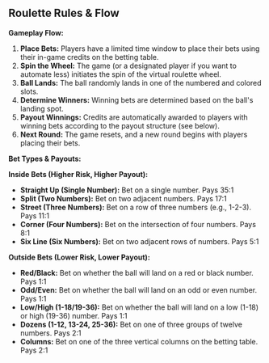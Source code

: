 ## Roulette Rules & Flow

**Gameplay Flow:**

1. **Place Bets:** Players have a limited time window to place their bets using their in-game credits on the betting table.
2. **Spin the Wheel:** The game (or a designated player if you want to automate less) initiates the spin of the virtual roulette wheel.
3. **Ball Lands:** The ball randomly lands in one of the numbered and colored slots.
4. **Determine Winners:**  Winning bets are determined based on the ball's landing spot.
5. **Payout Winnings:**  Credits are automatically awarded to players with winning bets according to the payout structure (see below).
6. **Next Round:** The game resets, and a new round begins with players placing their bets.

**Bet Types & Payouts:**

**Inside Bets (Higher Risk, Higher Payout):**

* **Straight Up (Single Number):** Bet on a single number. Pays 35:1
* **Split (Two Numbers):** Bet on two adjacent numbers. Pays 17:1
* **Street (Three Numbers):** Bet on a row of three numbers (e.g., 1-2-3). Pays 11:1
* **Corner (Four Numbers):** Bet on the intersection of four numbers. Pays 8:1
* **Six Line (Six Numbers):** Bet on two adjacent rows of numbers. Pays 5:1

**Outside Bets (Lower Risk, Lower Payout):**

* **Red/Black:** Bet on whether the ball will land on a red or black number. Pays 1:1
* **Odd/Even:** Bet on whether the ball will land on an odd or even number. Pays 1:1
* **Low/High (1-18/19-36):** Bet on whether the ball will land on a low (1-18) or high (19-36) number. Pays 1:1
* **Dozens (1-12, 13-24, 25-36):** Bet on one of three groups of twelve numbers. Pays 2:1
* **Columns:** Bet on one of the three vertical columns on the betting table. Pays 2:1
